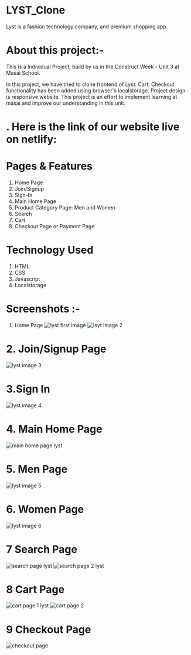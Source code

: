 # LYST_Clone

Lyst is a fashion technology company, and premium shopping app.

# About this project:-

This is a Individual Project, build by us in the Construct Week - Unit 3 at Masai School.

In this project, we have tried to clone frontend of Lyst. Cart, Checkout functionality has been added using browser's localstorage.
Project design is responsive website. This project is an effort to implement learning at masai and improve our understanding in this unit.

# . Here is the link of our website live on netlify:

# Pages & Features 
 
 1. Home Page
 2. Join/Signup
 3. Sign-In
 4. Main Home Page
 5. Product Category Page: Men and Women
 6. Search
 7. Cart
 8. Checkout Page or Payment Page
 
  # Technology Used
 
 1. HTML
 2. CSS
 3. Javascript
 4. Localstorage

# Screenshots :-
1. Home Page
![lyst first image](https://user-images.githubusercontent.com/92791586/173990127-36bea0e4-1383-48cb-a4c0-9aa42badb3e2.PNG)
![lsyt image 2](https://user-images.githubusercontent.com/92791586/173990174-bd88bc76-8722-4b1c-a3b4-e29cbfaa2d38.PNG)

# 2. Join/Signup Page
![lyst image 3](https://user-images.githubusercontent.com/92791586/173990267-e09a7afb-c3c3-4faa-9da1-b37b3296a591.PNG)

# 3.Sign In
![lyst image 4](https://user-images.githubusercontent.com/92791586/173990278-8ed3c18c-2783-4b1a-acdb-9b0cb7ec17fd.PNG)

# 4. Main Home Page
![main home page lyst](https://user-images.githubusercontent.com/92791586/173990302-7ba773ec-68ab-4a1f-a168-d8a516ef98a6.PNG)

# 5. Men Page
![lyst image 5](https://user-images.githubusercontent.com/92791586/173990372-e49cf52b-6957-4452-ac28-d5a7f77de694.PNG)

# 6. Women Page
![lyst image 6](https://user-images.githubusercontent.com/92791586/173990396-ed1c4fb5-a1ab-4ac0-a0ea-ea6e3bd2c298.PNG)

# 7 Search Page
![search page lyst](https://user-images.githubusercontent.com/92791586/173990420-c3baf733-e7a5-4b6a-9c94-6820e3a449ad.PNG)
![search page 2 lyst](https://user-images.githubusercontent.com/92791586/173990425-ab0686ad-27fe-4685-bd77-db4cc5db2047.PNG)

# 8 Cart Page
![cart page 1 lyst](https://user-images.githubusercontent.com/92791586/173990499-29af82e7-7ef2-451f-97a1-4a2b728cf17f.PNG)
![cart page 2](https://user-images.githubusercontent.com/92791586/173990518-719ebf07-d3a3-40fd-804d-ce28e10d355c.PNG)

# 9 Checkout Page
![checkout page](https://user-images.githubusercontent.com/92791586/173990537-886c22df-8fdf-440d-a593-ccc556f58aa5.PNG)


  

 
